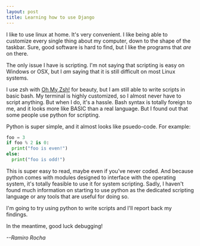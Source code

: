 ```yaml
---
layout: post
title: Learning how to use Django
---
```


I like to use linux at home. It's very convenient. I like being able to customize every single thing about my computer, down to the shape of the taskbar. Sure, good software is hard to find, but I like the programs that *are* on there. 

The only issue I have is scripting. I'm not saying that scripting is easy on Windows or OSX, but I *am* saying that it is still difficult on most Linux systems. 

I use zsh with [Oh My Zsh!](https://ohmyz.sh/) for beauty, but I am still able to write scripts in basic bash. My terminal is highly customized, so I almost never have to script anything. But when I do, it's a hassle. Bash syntax is totally foreign to me, and it looks more like BASIC than a real language. But I found out that some people use python for scripting. 

Python is super simple, and it almost looks like psuedo-code. For example:

```python
foo = 3
if foo % 2 is 0:
  print("foo is even!")
else:
  print("foo is odd!")
```

This is super easy to read, maybe even if you've never coded. And because python comes with modules designed to interface with the operating system, it's totally feasible to use it for system scripting. Sadly, I haven't found much information on starting to use python as the dedicated scripting language or any tools that are useful for doing so. 

I'm going to try using python to write scripts and I'll report back my findings. 

In the meantime, good luck debugging!

*--Ramiro Rocha*
